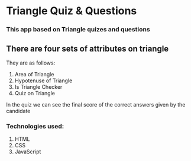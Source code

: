 # Triangle Quiz & Questions

### This app based on Triangle quizes and questions

## There are four sets of attributes on triangle

They are as follows:

1. Area of Triangle
2. Hypotenuse of Triangle
3. Is Triangle Checker
4. Quiz on Triangle

In the quiz we can see the final score of the correct answers given by the candidate

### Technologies used:

1. HTML
2. CSS
3. JavaScript



